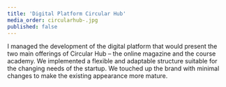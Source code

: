 ```yaml
---
title: 'Digital Platform Circular Hub'
media_order: circularhub-.jpg
published: false
---
```


I managed the development of the digital platform that would present the two main offerings of Circular Hub – the online magazine and the course academy. We implemented a flexible and adaptable structure suitable for the changing needs of the startup. We touched up the brand with minimal changes to make the existing appearance more mature. 

